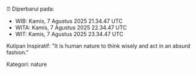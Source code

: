 ⏰ Diperbarui pada:
- WIB: Kamis, 7 Agustus 2025 21.34.47 UTC
- WITA: Kamis, 7 Agustus 2025 22.34.47 UTC
- WIT: Kamis, 7 Agustus 2025 23.34.47 UTC

Kutipan Inspiratif:
"It is human nature to think wisely and act in an absurd fashion."


Kategori: nature

